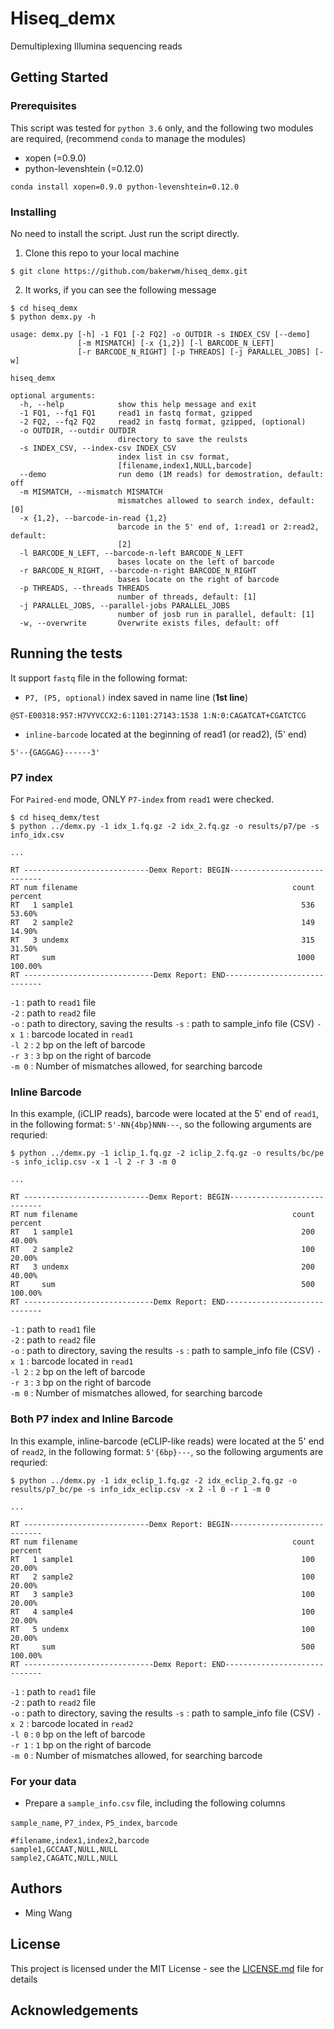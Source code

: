 # Hiseq_demx

Demultiplexing Illumina sequencing reads



## Getting Started

### Prerequisites

This script was tested for `python 3.6` only, and the following two modules are required, (recommend `conda` to manage the modules)

+ xopen (=0.9.0)
+ python-levenshtein (=0.12.0)

```
conda install xopen=0.9.0 python-levenshtein=0.12.0
```

### Installing

No need to install the script. Just run the script directly.

1. Clone this repo to your local machine   

```
$ git clone https://github.com/bakerwm/hiseq_demx.git
```

2. It works, if you can see the following message    

```
$ cd hiseq_demx
$ python demx.py -h

usage: demx.py [-h] -1 FQ1 [-2 FQ2] -o OUTDIR -s INDEX_CSV [--demo]
               [-m MISMATCH] [-x {1,2}] [-l BARCODE_N_LEFT]
               [-r BARCODE_N_RIGHT] [-p THREADS] [-j PARALLEL_JOBS] [-w]

hiseq_demx

optional arguments:
  -h, --help            show this help message and exit
  -1 FQ1, --fq1 FQ1     read1 in fastq format, gzipped
  -2 FQ2, --fq2 FQ2     read2 in fastq format, gzipped, (optional)
  -o OUTDIR, --outdir OUTDIR
                        directory to save the reulsts
  -s INDEX_CSV, --index-csv INDEX_CSV
                        index list in csv format,
                        [filename,index1,NULL,barcode]
  --demo                run demo (1M reads) for demostration, default: off
  -m MISMATCH, --mismatch MISMATCH
                        mismatches allowed to search index, default: [0]
  -x {1,2}, --barcode-in-read {1,2}
                        barcode in the 5' end of, 1:read1 or 2:read2, default:
                        [2]
  -l BARCODE_N_LEFT, --barcode-n-left BARCODE_N_LEFT
                        bases locate on the left of barcode
  -r BARCODE_N_RIGHT, --barcode-n-right BARCODE_N_RIGHT
                        bases locate on the right of barcode
  -p THREADS, --threads THREADS
                        number of threads, default: [1]
  -j PARALLEL_JOBS, --parallel-jobs PARALLEL_JOBS
                        number of josb run in parallel, default: [1]
  -w, --overwrite       Overwrite exists files, default: off

```

## Running the tests

It support `fastq` file in the following format:  

+ `P7, (P5, optional)` index saved in name line (**1st line**) 

`@ST-E00318:957:H7VYVCCX2:6:1101:27143:1538 1:N:0:CAGATCAT+CGATCTCG`


+ `inline-barcode` located at the beginning of read1 (or read2), (5' end)

`5'--{GAGGAG}------3'`


### P7 index

For `Paired-end` mode, ONLY `P7-index` from `read1` were checked.

```
$ cd hiseq_demx/test
$ python ../demx.py -1 idx_1.fq.gz -2 idx_2.fq.gz -o results/p7/pe -s info_idx.csv

...

RT ----------------------------Demx Report: BEGIN----------------------------
RT num filename                                                count  percent
RT   1 sample1                                                   536   53.60%
RT   2 sample2                                                   149   14.90%
RT   3 undemx                                                    315   31.50%
RT     sum                                                      1000  100.00%
RT -----------------------------Demx Report: END-----------------------------
```

`-1`   : path to `read1` file  
`-2`   : path to `read2` file   
`-o`   : path to directory, saving the results
`-s`   : path to sample_info file (CSV)
`-x 1` : barcode located in `read1`  
`-l 2` : `2` bp on the left of barcode   
`-r 3` : `3` bp on the right of barcode    
`-m 0` : Number of mismatches allowed, for searching barcode


### Inline Barcode

In this example, (iCLIP reads), barcode were located at the 5' end of `read1`, in the following format: `5'-NN{4bp}NNN---`, so the following arguments are requried:

```
$ python ../demx.py -1 iclip_1.fq.gz -2 iclip_2.fq.gz -o results/bc/pe -s info_iclip.csv -x 1 -l 2 -r 3 -m 0 

...

RT ----------------------------Demx Report: BEGIN----------------------------
RT num filename                                                count  percent
RT   1 sample1                                                   200   40.00%
RT   2 sample2                                                   100   20.00%
RT   3 undemx                                                    200   40.00%
RT     sum                                                       500  100.00%
RT -----------------------------Demx Report: END-----------------------------
```


`-1`   : path to `read1` file  
`-2`   : path to `read2` file   
`-o`   : path to directory, saving the results
`-s`   : path to sample_info file (CSV)
`-x 1` : barcode located in `read1`  
`-l 2` : `2` bp on the left of barcode   
`-r 3` : `3` bp on the right of barcode    
`-m 0` : Number of mismatches allowed, for searching barcode


### Both P7 index and Inline Barcode

In this example, inline-barcode (eCLIP-like reads) were located at the 5' end of `read2`, in the following format: `5'{6bp}---`, so the following arguments are requried:

```
$ python ../demx.py -1 idx_eclip_1.fq.gz -2 idx_eclip_2.fq.gz -o results/p7_bc/pe -s info_idx_eclip.csv -x 2 -l 0 -r 1 -m 0 

...

RT ----------------------------Demx Report: BEGIN----------------------------
RT num filename                                                count  percent
RT   1 sample1                                                   100   20.00%
RT   2 sample2                                                   100   20.00%
RT   3 sample3                                                   100   20.00%
RT   4 sample4                                                   100   20.00%
RT   5 undemx                                                    100   20.00%
RT     sum                                                       500  100.00%
RT -----------------------------Demx Report: END-----------------------------
```

`-1`   : path to `read1` file  
`-2`   : path to `read2` file   
`-o`   : path to directory, saving the results
`-s`   : path to sample_info file (CSV)
`-x 2` : barcode located in `read2`  
`-l 0` : `0` bp on the left of barcode   
`-r 1` : `1` bp on the right of barcode    
`-m 0` : Number of mismatches allowed, for searching barcode



### For your data  

+ Prepare a `sample_info.csv` file, including the following columns   

`sample_name`, `P7_index`, `P5_index`, `barcode`  

```
#filename,index1,index2,barcode
sample1,GCCAAT,NULL,NULL
sample2,CAGATC,NULL,NULL
```

## Authors

+ Ming Wang

## License

This project is licensed under the MIT License - see the [LICENSE.md](LICENSE.md) file for details  


## Acknowledgements  


